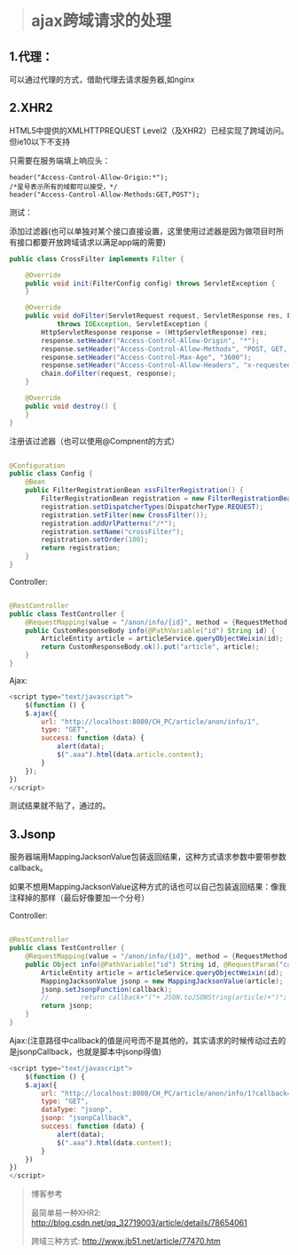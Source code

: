 > # ajax跨域请求的处理

## 1.代理：

可以通过代理的方式，借助代理去请求服务器,如nginx

## 2.XHR2

HTML5中提供的XMLHTTPREQUEST Level2（及XHR2）已经实现了跨域访问。但ie10以下不支持

只需要在服务端填上响应头：

```
header("Access-Control-Allow-Origin:*");
/*星号表示所有的域都可以接受，*/
header("Access-Control-Allow-Methods:GET,POST");
```

测试：

添加过滤器(也可以单独对某个接口直接设置，这里使用过滤器是因为做项目时所有接口都要开放跨域请求以满足app端的需要)

```java
public class CrossFilter implements Filter {

    @Override
    public void init(FilterConfig config) throws ServletException {
    }

    @Override
    public void doFilter(ServletRequest request, ServletResponse res, FilterChain chain)
            throws IOException, ServletException {
        HttpServletResponse response = (HttpServletResponse) res;
        response.setHeader("Access-Control-Allow-Origin", "*");
        response.setHeader("Access-Control-Allow-Methods", "POST, GET, OPTIONS, DELETE");
        response.setHeader("Access-Control-Max-Age", "3600");
        response.setHeader("Access-Control-Allow-Headers", "x-requested-with");
        chain.doFilter(request, response);
    }

    @Override
    public void destroy() {
    }
}
```

注册该过滤器（也可以使用@Compnent的方式）

```java

@Configuration
public class Config {
    @Bean
    public FilterRegistrationBean xssFilterRegistration() {
        FilterRegistrationBean registration = new FilterRegistrationBean();
        registration.setDispatcherTypes(DispatcherType.REQUEST);
        registration.setFilter(new CrossFilter());
        registration.addUrlPatterns("/*");
        registration.setName("crossFilter");
        registration.setOrder(100);
        return registration;
    }
}
```

Controller:

```java

@RestController
public class TestController {
    @RequestMapping(value = "/anon/info/{id}", method = {RequestMethod.GET})
    public CustomResponseBody info(@PathVariable("id") String id) {
        ArticleEntity article = articleService.queryObjectWeixin(id);
        return CustomResponseBody.ok().put("article", article);
    }
}
```

Ajax:

```js
<script type="text/javascript">
    $(function () {
    $.ajax({
        url: "http://localhost:8080/CH_PC/article/anon/info/1",
        type: "GET",
        success: function (data) {
            alert(data);
            $(".aaa").html(data.article.content);
        }
    });
})
</script>
```

测试结果就不贴了，通过的。

## 3.Jsonp

服务器端用MappingJacksonValue包装返回结果，这种方式请求参数中要带参数callback。

如果不想用MappingJacksonValue这种方式的话也可以自己包装返回结果：像我注释掉的那样（最后好像要加一个分号）

Controller:

```java

@RestController
public class TestController {
    @RequestMapping(value = "/anon/info/{id}", method = {RequestMethod.GET})
    public Object info(@PathVariable("id") String id, @RequestParam("callback") String callback) {
        ArticleEntity article = articleService.queryObjectWeixin(id);
        MappingJacksonValue jsonp = new MappingJacksonValue(article);
        jsonp.setJsonpFunction(callback);
        //        return callback+"("+ JSON.toJSONString(article)+")";
        return jsonp;
    }
}
```

Ajax:(注意路径中callback的值是问号而不是其他的，其实请求的时候传动过去的是jsonpCallback，也就是脚本中jsonp得值)

```js
<script type="text/javascript">
    $(function () {
    $.ajax({
        url: "http://localhost:8080/CH_PC/article/anon/info/1?callback=?",
        type: "GET",
        dataType: "jsonp",
        jsonp: "jsonpCallback",
        success: function (data) {
            alert(data);
            $(".aaa").html(data.content);
        }
    })
})
</script>
```

> 博客参考
>
> 最简单易一种XHR2: http://blog.csdn.net/qq_32719003/article/details/78654061
>
> 跨域三种方式: http://www.jb51.net/article/77470.htm
